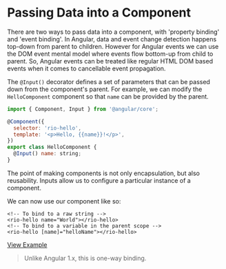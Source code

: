 # Passing Data into a Component

There are two ways to pass data into a component, with 'property binding' and 'event binding'. In Angular, data and event change detection happens top-down from parent to children. However for Angular events we can use the DOM event mental model where events flow bottom-up from child to parent. So, Angular events can be treated like regular HTML DOM based events when it comes to cancellable event propagation.

The `@Input()` decorator defines a set of parameters that can be passed down from the component's parent. For example, we can modify the `HelloComponent` component so that `name` can be provided by the parent.

```javascript
import { Component, Input } from '@angular/core';

@Component({
  selector: 'rio-hello',
  template: '<p>Hello, {{name}}!</p>',
})
export class HelloComponent {
  @Input() name: string;
}
```

The point of making components is not only encapsulation, but also reusability. Inputs allow us to configure a particular instance of a component.

We can now use our component like so:

```markup
<!-- To bind to a raw string -->
<rio-hello name="World"></rio-hello>
<!-- To bind to a variable in the parent scope -->
<rio-hello [name]="helloName"></rio-hello>
```

[View Example](http://plnkr.co/edit/LEtEN9?p=preview)

> Unlike Angular 1.x, this is one-way binding.

